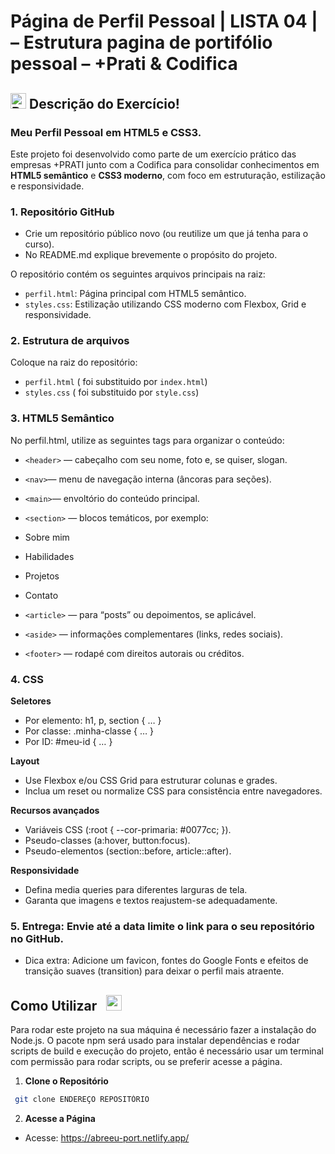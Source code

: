 # Página de Perfil Pessoal | LISTA 04 | – Estrutura pagina de portifólio pessoal – +Prati & Codifica
## <img src="https://raw.githubusercontent.com/Tarikul-Islam-Anik/Animated-Fluent-Emojis/master/Emojis/Objects/Pushpin.png" alt="Pushpin" width="25" height="25" />  Descrição do Exercício!
### Meu Perfil Pessoal em HTML5 e CSS3.

Este projeto foi desenvolvido como parte de um exercício prático das empresas +PRATI junto com a Codifica para consolidar conhecimentos em **HTML5 semântico** e **CSS3 moderno**, com foco em estruturação, estilização e responsividade.

### 1. Repositório GitHub

- Crie um repositório público novo (ou reutilize um que já tenha para o curso).
- No README.md explique brevemente o propósito do projeto.

O repositório contém os seguintes arquivos principais na raiz:

- `perfil.html`: Página principal com HTML5 semântico.
- `styles.css`: Estilização utilizando CSS moderno com Flexbox, Grid e responsividade.

### 2. Estrutura de arquivos

Coloque na raiz do repositório:
- `perfil.html`  ( foi substituido por `index.html`)
- `styles.css`   ( foi substituido por `style.css`)

### 3. HTML5 Semântico

No perfil.html, utilize as seguintes tags para organizar o conteúdo:

- `<header>` — cabeçalho com seu nome, foto e, se quiser, slogan.
- `<nav>`— menu de navegação interna (âncoras para seções).
- `<main>`— envoltório do conteúdo principal.
- `<section>` — blocos temáticos, por exemplo:

- Sobre mim
- Habilidades
- Projetos
- Contato

- `<article>` — para “posts” ou depoimentos, se aplicável.
- `<aside>` — informações complementares (links, redes sociais).
- `<footer>` — rodapé com direitos autorais ou créditos.

### 4. CSS

**Seletores**
- Por elemento: h1, p, section { … }
- Por classe: .minha-classe { … }
- Por ID: #meu-id { … }

**Layout**
- Use Flexbox e/ou CSS Grid para estruturar colunas e grades.
- Inclua um reset ou normalize CSS para consistência entre navegadores.

**Recursos avançados**
- Variáveis CSS (:root { --cor-primaria: #0077cc; }).
- Pseudo-classes (a:hover, button:focus).
- Pseudo-elementos (section::before, article::after).

**Responsividade**
- Defina media queries para diferentes larguras de tela.
- Garanta que imagens e textos reajustem-se adequadamente.

### 5. Entrega: Envie até a data limite o link para o seu repositório no GitHub.

- Dica extra: Adicione um favicon, fontes do Google Fonts e efeitos de transição suaves (transition) para deixar o perfil mais atraente.

## Como Utilizar <img src="https://raw.githubusercontent.com/Tarikul-Islam-Anik/Animated-Fluent-Emojis/master/Emojis/Objects/Keyboard.png" width="25" height="25" style="margin-left: 10px;"  />

 Para rodar este projeto na sua máquina é necessário fazer a instalação do Node.js. O pacote npm será usado para instalar dependências e rodar scripts de build e execução do projeto, então é necessário usar um terminal com permissão para rodar scripts, ou se preferir acesse a página.

1. **Clone o Repositório**

```bash
 git clone ENDEREÇO REPOSITÓRIO
```

2. **Acesse a Página**

- Acesse: https://abreeu-port.netlify.app/
